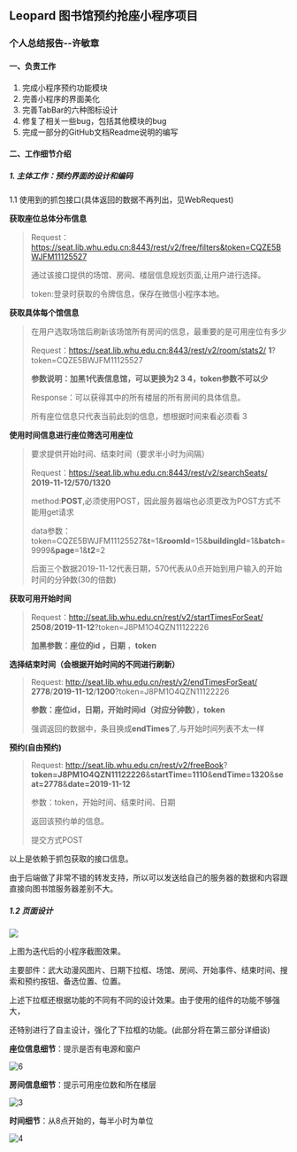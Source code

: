 ## Leopard 图书馆预约抢座小程序项目

### 个人总结报告--许敏章



#### 一、负责工作

1. 完成小程序预约功能模块
2. 完善小程序的界面美化
3. 完善TabBar的六种图标设计
4. 修复了相关一些bug，包括其他模块的bug
5. 完成一部分的GitHub文档Readme说明的编写

#### 二、工作细节介绍

##### 1. 主体工作：预约界面的设计和编码

1.1 使用到的抓包接口(具体返回的数据不再列出，见WebRequest)

**获取座位总体分布信息**

> Request：https://seat.lib.whu.edu.cn:8443/rest/v2/free/filters&token=CQZE5BWJFM11125527
>
>通过该接口提供的场馆、房间、楼层信息规划页面,让用户进行选择。
>
>token:登录时获取的令牌信息，保存在微信小程序本地。



**获取具体每个馆信息**

>在用户选取场馆后刷新该场馆所有房间的信息，最重要的是可用座位有多少
>
>Request：https://seat.lib.whu.edu.cn:8443/rest/v2/room/stats2/ **1**?token=CQZE5BWJFM11125527
>
>**参数说明：加黑1代表信息馆，可以更换为2 3 4，token参数不可以少**
>
>  Response：可以获得其中的所有楼层的所有房间的具体信息。
>
>   所有座位信息只代表当前此刻的信息，想根据时间来看必须看 3



**使用时间信息进行座位筛选可用座位**

>要求提供开始时间、结束时间（要求半小时为间隔）
>
>Request：https://seat.lib.whu.edu.cn:8443/rest/v2/searchSeats/  **2019-11-12/570/1320**  
>
>method:**POST**,必须使用POST，因此服务器端也必须更改为POST方式不能用get请求  
>
>data参数：token=CQZE5BWJFM11125527&**t**=1&**roomId**=15&**buildingId**=1&**batch**=9999&**page**=1&**t2**=2
>
> 后面三个数据2019-11-12代表日期，570代表从0点开始到用户输入的开始时间的分钟数(30的倍数)



**获取可用开始时间**

>Request：http://seat.lib.whu.edu.cn/rest/v2/startTimesForSeat/ **2508**/**2019-11-12**?token=J8PM1O4QZN11122226
>
>**加黑参数：座位的id  ，日期**  ，**token**



**选择结束时间（会根据开始时间的不同进行刷新）**

>Request:  http://seat.lib.whu.edu.cn/rest/v2/endTimesForSeat/ **2778**/**2019-11-12**/**1200**?token=J8PM1O4QZN11122226
>
>**参数：座位id，日期，开始时间id（对应分钟数）**，**token**
>
>强调返回的数据中，条目换成**endTimes**了,与开始时间列表不太一样



**预约(自由预约)**

>Request:  http://seat.lib.whu.edu.cn/rest/v2/freeBook?    **token=J8PM1O4QZN11122226**&**startTime=1110**&**endTime=1320**&**seat=2778**&**date=2019-11-12**
>
>参数：token，开始时间、结束时间、日期
>
>返回该预约单的信息。
>
>提交方式POST

以上是依赖于抓包获取的接口信息。

由于后端做了非常不错的转发支持，所以可以发送给自己的服务器的数据和内容跟直接向图书馆服务器差别不大。

##### 1.2 页面设计

![](docs\images\P3\xmz\5.jpg)

上图为迭代后的小程序截图效果。

主要部件：武大动漫风图片、日期下拉框、场馆、房间、开始事件、结束时间、搜索和预约按钮、备选位置、位置。

上述下拉框还根据功能的不同有不同的设计效果。由于使用的组件的功能不够强大，

还特别进行了自主设计，强化了下拉框的功能。(此部分将在第三部分详细谈)



**座位信息细节**：提示是否有电源和窗户

![6](docs\images\P3\xmz\6.jpg)



**房间信息细节**：提示可用座位数和所在楼层



![3](docs\images\P3\xmz\3.jpg)



**时间细节**：从8点开始的，每半小时为单位

![4](docs\images\P3\xmz\4.jpg)

